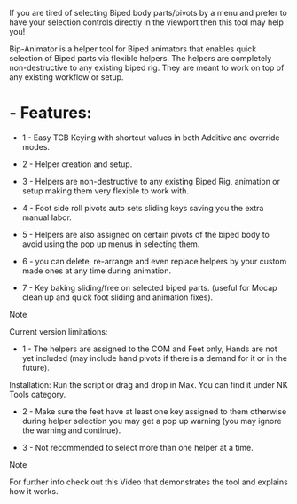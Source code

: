

If you are tired of selecting Biped body parts/pivots by a menu and prefer to have your selection controls directly in the viewport then this tool may help you!

Bip-Animator is a helper tool for Biped animators that enables quick selection of Biped parts via flexible helpers. The helpers are completely non-destructive to any existing biped rig. 
They are meant to work on top of any existing workflow or setup.


# - Features:

- 1 - Easy TCB Keying with shortcut values in both Additive and override modes.

- 2 - Helper creation and setup.

- 3 - Helpers are non-destructive to any existing Biped Rig, animation or setup making them very flexible to work with.

- 4 - Foot side roll pivots auto sets sliding keys saving you the extra manual labor. 

- 5 - Helpers are also assigned on certain pivots of the biped body to avoid using the pop up menus in selecting them.

- 6 - you can delete, re-arrange and even replace helpers by your custom made ones at any time during animation.

- 7 - Key baking sliding/free on selected biped parts. (useful for Mocap clean up and quick foot sliding and animation fixes).



> [!NOTE]
Current version limitations:

- 1 - The helpers are assigned to the COM and Feet only, Hands are not yet included (may include hand pivots if there is a demand for it or in the future).


Installation:
Run the script or drag and drop in Max.
You can find it under NK Tools category.

- 2 - Make sure the feet have at least one key assigned to them otherwise during helper selection you may get a pop up warning (you may ignore the warning and continue).

- 3 - Not recommended to select more than one helper at a time.
  
> [!NOTE]
For further info check out this Video that demonstrates the tool and explains how it works.
